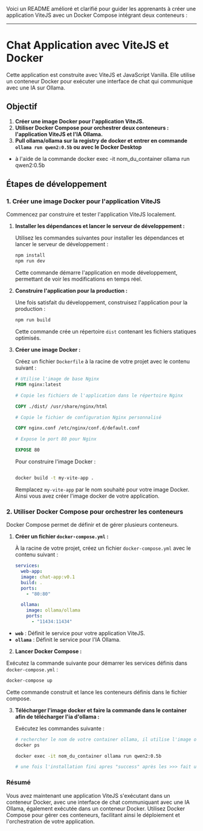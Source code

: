 Voici un README amélioré et clarifié pour guider les apprenants à créer une application ViteJS avec un Docker Compose intégrant deux conteneurs :

---

# Chat Application avec ViteJS et Docker

Cette application est construite avec ViteJS et JavaScript Vanilla. Elle utilise un conteneur Docker pour exécuter une interface de chat qui communique avec une IA sur Ollama.

## Objectif

1. **Créer une image Docker pour l'application ViteJS.**
2. **Utiliser Docker Compose pour orchestrer deux conteneurs : l'application ViteJS et l'IA Ollama.**
3. **Pull ollama/ollama sur la registry de docker et entrer en commande `ollama run qwen2:0.5b` ou avec le Docker Desktop**

- à l'aide de la commande docker exec -it nom_du_container ollama run qwen2:0.5b

## Étapes de développement

### 1. Créer une image Docker pour l'application ViteJS

Commencez par construire et tester l'application ViteJS localement.

1. **Installer les dépendances et lancer le serveur de développement :**

   Utilisez les commandes suivantes pour installer les dépendances et lancer le serveur de développement :

   ```bash
   npm install
   npm run dev
   ```

   Cette commande démarre l'application en mode développement, permettant de voir les modifications en temps réel.

2. **Construire l'application pour la production :**

   Une fois satisfait du développement, construisez l'application pour la production :

   ```bash
   npm run build
   ```

   Cette commande crée un répertoire `dist` contenant les fichiers statiques optimisés.

3. **Créer une image Docker :**

   Créez un fichier `Dockerfile` à la racine de votre projet avec le contenu suivant :

   ```dockerfile
   # Utilise l'image de base Nginx
   FROM nginx:latest

   # Copie les fichiers de l'application dans le répertoire Nginx

   COPY ./dist/ /usr/share/nginx/html

   # Copie le fichier de configuration Nginx personnalisé

   COPY nginx.conf /etc/nginx/conf.d/default.conf

   # Expose le port 80 pour Nginx

   EXPOSE 80
   ```

   Pour construire l'image Docker :

   ```bash

   docker build -t my-vite-app .
   ```

   Remplacez `my-vite-app` par le nom souhaité pour votre image Docker. Ainsi vous avez créer l'image docker de votre application.

### 2. Utiliser Docker Compose pour orchestrer les conteneurs

Docker Compose permet de définir et de gérer plusieurs conteneurs.

1. **Créer un fichier `docker-compose.yml` :**

   À la racine de votre projet, créez un fichier `docker-compose.yml` avec le contenu suivant :

   ```yaml
   services:
     web-app:
     image: chat-app:v0.1
     build: .
     ports:
       - "80:80"

     ollama:
       image: ollama/ollama
       ports:
         - "11434:11434"
   ```

- **`web`** : Définit le service pour votre application ViteJS.
- **`ollama`** : Définit le service pour l'IA Ollama.

2. **Lancer Docker Compose :**

Exécutez la commande suivante pour démarrer les services définis dans `docker-compose.yml` :

```bash
docker-compose up
```

Cette commande construit et lance les conteneurs définis dans le fichier compose.

3. **Télécharger l'image docker et faire la commande dans le container afin de télécharger l'ia d'ollama :**

   Exécutez les commandes suivante :

   ```bash
   # rechercher le nom de votre container ollama, il utilise l'image ollama/ollama
   docker ps

   docker exec -it nom_du_container ollama run qwen2:0.5b

   # une fois l'installation fini apres "success" après les >>> fait une **/bye**
   ```

### Résumé

Vous avez maintenant une application ViteJS s'exécutant dans un conteneur Docker, avec une interface de chat communiquant avec une IA Ollama, également exécutée dans un conteneur Docker. Utilisez Docker Compose pour gérer ces conteneurs, facilitant ainsi le déploiement et l'orchestration de votre application.
